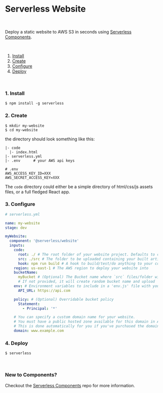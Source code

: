 # Serverless Website

&nbsp;

Deploy a static website to AWS S3 in seconds using [Serverless Components](https://github.com/serverless/components).

&nbsp;

1. [Install](#1-install)
2. [Create](#2-create)
3. [Configure](#3-configure)
4. [Deploy](#4-deploy)

&nbsp;

### 1. Install

```console
$ npm install -g serverless
```

### 2. Create

```console
$ mkdir my-website
$ cd my-website
```

the directory should look something like this:

```
|- code
  |- index.html
|- serverless.yml
|- .env      # your AWS api keys

```

```
# .env
AWS_ACCESS_KEY_ID=XXX
AWS_SECRET_ACCESS_KEY=XXX
```

The `code` directory could either be a simple directory of html/css/js assets files, or a full fledged React app.

### 3. Configure

```yml
# serverless.yml

name: my-website
stage: dev

myWebsite:
  component: '@serverless/website'
  inputs:
    code:
      root: ./ # The root folder of your website project. Defaults to current working directory
      src: ./src # The folder to be uploaded containing your built artifact
      hook: npm run build # A hook to build/test/do anything to your code before uploading
    region: us-east-1 # The AWS region to deploy your website into
    bucketName:
      myBucket # (Optional) The Bucket name where `src` files/folder will be upload.
      # If not provided, it will create random bucket name and upload `src` files
    env: # Environment variables to include in a 'env.js' file with your uploaded code.
      API_URL: https://api.com

    policy: # (Optional) Overridable bucket policy
      Statement:
        - Principal: '*'

    # You can specify a custom domain name for your website.
    # You must have a public hosted zone available for this domain in AWS Route53.
    # This is done automatically for you if you've purchased the domain via AWS Route53.
    domain: www.example.com
```

### 4. Deploy

```console
$ serverless

```

&nbsp;

### New to Components?

Checkout the [Serverless Components](https://github.com/serverless/components) repo for more information.
